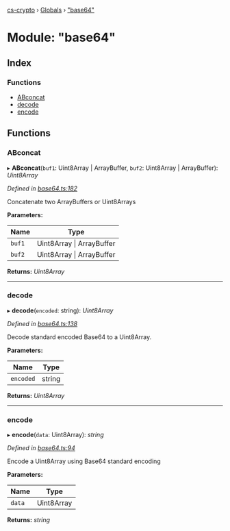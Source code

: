 [cs-crypto](../README.md) › [Globals](../globals.md) › ["base64"](_base64_.md)

# Module: "base64"

## Index

### Functions

* [ABconcat](_base64_.md#abconcat)
* [decode](_base64_.md#decode)
* [encode](_base64_.md#encode)

## Functions

###  ABconcat

▸ **ABconcat**(`buf1`: Uint8Array | ArrayBuffer, `buf2`: Uint8Array | ArrayBuffer): *Uint8Array*

*Defined in [base64.ts:182](https://github.com/very-amused/CS-crypto/blob/8a5a356/src/base64.ts#L182)*

Concatenate two ArrayBuffers or Uint8Arrays

**Parameters:**

Name | Type |
------ | ------ |
`buf1` | Uint8Array &#124; ArrayBuffer |
`buf2` | Uint8Array &#124; ArrayBuffer |

**Returns:** *Uint8Array*

___

###  decode

▸ **decode**(`encoded`: string): *Uint8Array*

*Defined in [base64.ts:138](https://github.com/very-amused/CS-crypto/blob/8a5a356/src/base64.ts#L138)*

Decode standard encoded Base64 to a Uint8Array.

**Parameters:**

Name | Type |
------ | ------ |
`encoded` | string |

**Returns:** *Uint8Array*

___

###  encode

▸ **encode**(`data`: Uint8Array): *string*

*Defined in [base64.ts:94](https://github.com/very-amused/CS-crypto/blob/8a5a356/src/base64.ts#L94)*

Encode a Uint8Array using Base64 standard encoding

**Parameters:**

Name | Type |
------ | ------ |
`data` | Uint8Array |

**Returns:** *string*
